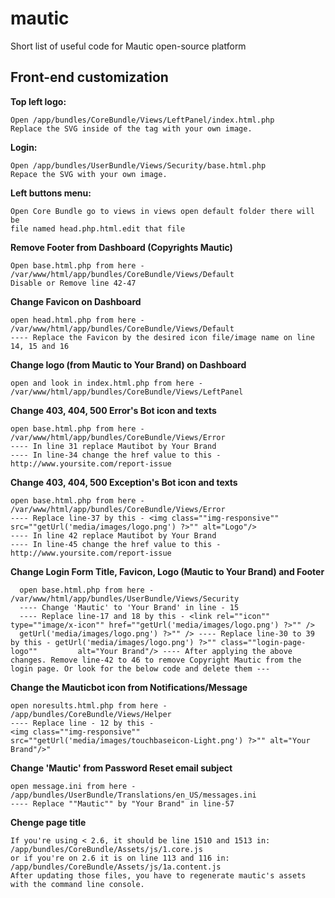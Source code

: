 # mautic
Short list of useful code for Mautic open-source platform

## Front-end customization

**Top left logo:**

    Open /app/bundles/CoreBundle/Views/LeftPanel/index.html.php
    Replace the SVG inside of the tag with your own image.

**Login:**

    Open /app/bundles/UserBundle/Views/Security/base.html.php
    Repace the SVG with your own image.


**Left buttons menu:**

    Open Core Bundle go to views in views open default folder there will be
    file named head.php.html.edit that file

**Remove Footer from Dashboard (Copyrights Mautic)**

    Open base.html.php from here - /var/www/html/app/bundles/CoreBundle/Views/Default
    Disable or Remove line 42-47
    
    
**Change Favicon on Dashboard**

    open head.html.php from here - /var/www/html/app/bundles/CoreBundle/Views/Default
    ---- Replace the Favicon by the desired icon file/image name on line 14, 15 and 16
    
    
**Change logo (from Mautic to Your Brand) on Dashboard**

    open and look in index.html.php from here - /var/www/html/app/bundles/CoreBundle/Views/LeftPanel
    
**Change 403, 404, 500 Error's Bot icon and texts**

    open base.html.php from here - /var/www/html/app/bundles/CoreBundle/Views/Error
    ---- In line 31 replace Mautibot by Your Brand
    ---- In line-34 change the href value to this - http://www.yoursite.com/report-issue
    
**Change 403, 404, 500 Exception's Bot icon and texts**

    open base.html.php from here - /var/www/html/app/bundles/CoreBundle/Views/Error
    ---- Replace line-37 by this - <img class=""img-responsive"" src=""getUrl('media/images/logo.png') ?>"" alt="Logo"/>
    ---- In line 42 replace Mautibot by Your Brand
    ---- In line-45 change the href value to this - http://www.yoursite.com/report-issue
    
**Change Login Form Title, Favicon, Logo (Mautic to Your Brand) and Footer**

      open base.html.php from here - /var/www/html/app/bundles/UserBundle/Views/Security
      ---- Change 'Mautic' to 'Your Brand' in line - 15
      ---- Replace line-17 and 18 by this - <link rel=""icon"" type=""image/x-icon"" href=""getUrl('media/images/logo.png') ?>"" />
      getUrl('media/images/logo.png') ?>"" /> ---- Replace line-30 to 39 by this - getUrl('media/images/logo.png') ?>"" class=""login-page-logo""         alt="Your Brand"/> ---- After applying the above changes. Remove line-42 to 46 to remove Copyright Mautic from the login page. Or look for the below code and delete them --- 
      
**Change the Mauticbot icon from Notifications/Message**

    open noresults.html.php from here - /app/bundles/CoreBundle/Views/Helper
    ---- Replace line - 12 by this -
    <img class=""img-responsive"" src=""getUrl('media/images/touchbaseicon-Light.png') ?>"" alt="Your Brand"/>"
    
**Change 'Mautic' from Password Reset email subject**

    open message.ini from here - /app/bundles/UserBundle/Translations/en_US/messages.ini
    ---- Replace ""Mautic"" by "Your Brand" in line-57
    
**Chenge page title**

    If you're using < 2.6, it should be line 1510 and 1513 in:
    /app/bundles/CoreBundle/Assets/js/1.core.js
    or if you're on 2.6 it is on line 113 and 116 in:
    /app/bundles/CoreBundle/Assets/js/1a.content.js
    After updating those files, you have to regenerate mautic's assets with the command line console.
